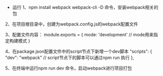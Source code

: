 - 运行 
1、npm install webpack webpack-cli -D 命令，安装webpack相关的包

2、在项目根目录中，创建为webpack.config.js的webpack配置文件

3、配置文件内容：
module.exports = {
  mode: 'development' // mode用来指定构建模式
}

4、在package.json配置文件中的script节点下新增一个dev脚本
 "scripts": {
    "dev": "webpack"  // script节点下的脚本可以通过npm run 执行
  },

5、在终端中运行npm run dev 命令，启动webpack进行项目打包